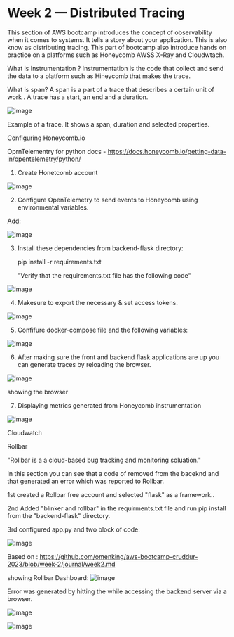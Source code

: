 # Week 2 — Distributed Tracing

This section of AWS bootcamp introduces the concept of observability when it comes to systems. It tells a story about your application. This is also know as distributing tracing. This part of bootcamp also introduce hands on practice on a platforms such as Honeycomb AWSS X-Ray and Cloudwtach.

What is Instrumentation ?
Instrumentation is the code that collect and send the data to a platform such as Hineycomb that makes the trace.

What is span?
A span is a part of a trace that describes a certain unit of work . A trace has a start, an end and a duration.

![image](https://user-images.githubusercontent.com/124897604/224895668-ad093500-1eb2-4fb7-9fee-f7322b070373.png)


Example of a trace. It shows a span, duration and selected properties.

Configuring Honeycomb.io

OprnTelementry for python docs - 
https://docs.honeycomb.io/getting-data-in/opentelemetry/python/

1) Create Honetcomb account

![image](https://user-images.githubusercontent.com/124897604/224896537-2ed7a5cf-735a-4829-b38b-1a9b807779db.png)


2) Configure OpenTelemetry to send events to Honeycomb using environmental variables.

Add:

![image](https://user-images.githubusercontent.com/124897604/224898080-5482b2fa-7252-4b83-b03b-b5ca8f0beca2.png)



3) Install these dependencies from backend-flask directory:

    pip install -r requirements.txt

    "Verify that the requirements.txt file has the following code"

![image](https://user-images.githubusercontent.com/124897604/224898368-2c6fcbac-de2c-4002-bdd7-e492db7cc6b8.png)


4) Makesure to export the necessary & set access tokens.

![image](https://user-images.githubusercontent.com/124897604/224898623-8154c372-074e-4930-8bb2-8c055fa15efd.png)

5) Confifure docker-compose file and the following variables:

![image](https://user-images.githubusercontent.com/124897604/224901178-dfd87543-62cb-4992-88f3-2368f9e87a12.png)

6) After making sure the front and backend flask applications are up you can generate traces by reloading the browser.

![image](https://user-images.githubusercontent.com/124897604/224901941-61f7f0d5-5545-4682-8da5-5e2a4ffa1a29.png)

showing the browser

7) Displaying metrics generated from Honeycomb instrumentation

![image](https://user-images.githubusercontent.com/124897604/224902584-891d3f9c-77ec-4af3-a9b5-0ed211454cfd.png)

Cloudwatch




Rollbar

"Rollbar is a a cloud-based bug tracking and monitoring soluation."

In this section you can see that a code of removed from the baceknd and that generated an error which was reported to Rollbar.

1st created a Rollbar free account and selected "flask" as a framework.. 

2nd Added  "blinker and rollbar" in the  requirments.txt file and run pip install from the "backend-flask" directory.

3rd configured app.py and two block of code:

![image](https://user-images.githubusercontent.com/124897604/226081130-b82132c5-38e1-4f53-8e7b-c4738e54ac29.png)



Based on : https://github.com/omenking/aws-bootcamp-cruddur-2023/blob/week-2/journal/week2.md

showing Rollbar Dashboard:
![image](https://user-images.githubusercontent.com/124897604/226081036-8f10ba43-d28c-456d-93a8-a18ae7b027db.png)


Error was generated by hitting the while accessing the backend server via a browser.

![image](https://user-images.githubusercontent.com/124897604/226081399-7b7de3a4-8ed5-44de-b5ea-c247a1e952fc.png)


![image](https://user-images.githubusercontent.com/124897604/226081335-128b8b3d-4b8f-4237-b4ce-faf0181b23be.png)
















